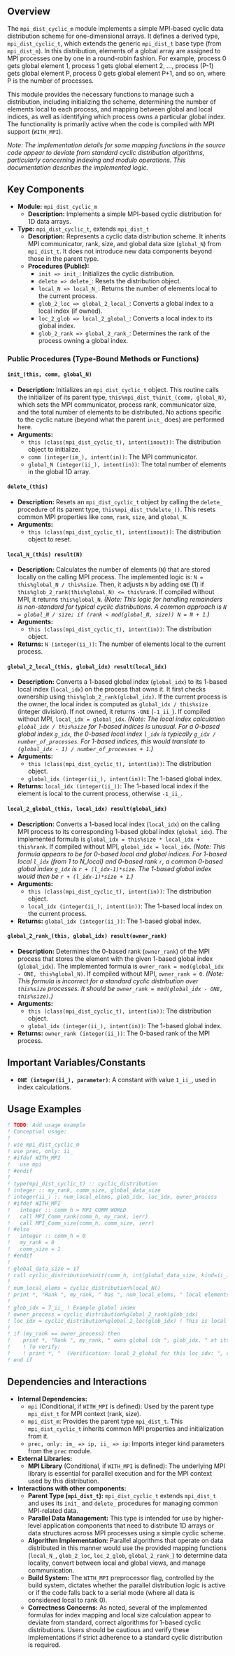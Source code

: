 ## Overview

The `mpi_dist_cyclic_m` module implements a simple MPI-based cyclic data distribution scheme for one-dimensional arrays. It defines a derived type, `mpi_dist_cyclic_t`, which extends the generic `mpi_dist_t` base type (from `mpi_dist_m`). In this distribution, elements of a global array are assigned to MPI processes one by one in a round-robin fashion. For example, process 0 gets global element 1, process 1 gets global element 2, ..., process (P-1) gets global element P, process 0 gets global element P+1, and so on, where P is the number of processes.

This module provides the necessary functions to manage such a distribution, including initializing the scheme, determining the number of elements local to each process, and mapping between global and local indices, as well as identifying which process owns a particular global index. The functionality is primarily active when the code is compiled with MPI support (`WITH_MPI`).

*Note: The implementation details for some mapping functions in the source code appear to deviate from standard cyclic distribution algorithms, particularly concerning indexing and modulo operations. This documentation describes the implemented logic.*

## Key Components

- **Module:** `mpi_dist_cyclic_m`
    - **Description:** Implements a simple MPI-based cyclic distribution for 1D data arrays.
- **Type:** `mpi_dist_cyclic_t`, extends `mpi_dist_t`
    - **Description:** Represents a cyclic data distribution scheme. It inherits MPI communicator, rank, size, and global data size (`global_N`) from `mpi_dist_t`. It does not introduce new data components beyond those in the parent type.
    - **Procedures (Public):**
        - `init => init_`: Initializes the cyclic distribution.
        - `delete => delete_`: Resets the distribution object.
        - `local_N => local_N_`: Returns the number of elements local to the current process.
        - `glob_2_loc => global_2_local_`: Converts a global index to a local index (if owned).
        - `loc_2_glob => local_2_global_`: Converts a local index to its global index.
        - `glob_2_rank => global_2_rank_`: Determines the rank of the process owning a global index.

### Public Procedures (Type-Bound Methods or Functions)

#### `init_(this, comm, global_N)`
- **Description:** Initializes an `mpi_dist_cyclic_t` object. This routine calls the initializer of its parent type, `this%mpi_dist_t%init_(comm, global_N)`, which sets the MPI communicator, process rank, communicator size, and the total number of elements to be distributed. No actions specific to the cyclic nature (beyond what the parent `init_` does) are performed here.
- **Arguments:**
    - `this (class(mpi_dist_cyclic_t), intent(inout))`: The distribution object to initialize.
    - `comm (integer(im_), intent(in))`: The MPI communicator.
    - `global_N (integer(ii_), intent(in))`: The total number of elements in the global 1D array.

#### `delete_(this)`
- **Description:** Resets an `mpi_dist_cyclic_t` object by calling the `delete_` procedure of its parent type, `this%mpi_dist_t%delete_()`. This resets common MPI properties like `comm`, `rank`, `size`, and `global_N`.
- **Arguments:**
    - `this (class(mpi_dist_cyclic_t), intent(inout))`: The distribution object to reset.

#### `local_N_(this) result(N)`
- **Description:** Calculates the number of elements (`N`) that are stored locally on the calling MPI process. The implemented logic is: `N = this%global_N / this%size`. Then, it adjusts `N` by adding `ONE` (1) if `this%glob_2_rank(this%global_N) <= this%rank`. If compiled without MPI, it returns `this%global_N`.
*(Note: This logic for handling remainders is non-standard for typical cyclic distributions. A common approach is `N = global_N / size; if (rank < mod(global_N, size)) N = N + 1`.)*
- **Arguments:**
    - `this (class(mpi_dist_cyclic_t), intent(in))`: The distribution object.
- **Returns:** `N (integer(ii_))`: The number of elements local to the current process.

#### `global_2_local_(this, global_idx) result(local_idx)`
- **Description:** Converts a 1-based global index (`global_idx`) to its 1-based local index (`local_idx`) on the process that owns it. It first checks ownership using `this%glob_2_rank(global_idx)`. If the current process is the owner, the local index is computed as `global_idx / this%size` (integer division). If not owned, it returns `-ONE` (`-1_ii_`). If compiled without MPI, `local_idx = global_idx`.
*(Note: The local index calculation `global_idx / this%size` for 1-based indices is unusual. For a 0-based global index `g_idx`, the 0-based local index `l_idx` is typically `g_idx / number_of_processes`. For 1-based indices, this would translate to `(global_idx - 1) / number_of_processes + 1`.)*
- **Arguments:**
    - `this (class(mpi_dist_cyclic_t), intent(in))`: The distribution object.
    - `global_idx (integer(ii_), intent(in))`: The 1-based global index.
- **Returns:** `local_idx (integer(ii_))`: The 1-based local index if the element is local to the current process, otherwise `-1_ii_`.

#### `local_2_global_(this, local_idx) result(global_idx)`
- **Description:** Converts a 1-based local index (`local_idx`) on the calling MPI process to its corresponding 1-based global index (`global_idx`). The implemented formula is `global_idx = this%size * local_idx + this%rank`. If compiled without MPI, `global_idx = local_idx`.
*(Note: This formula appears to be for 0-based local and global indices. For 1-based local `l_idx` (from 1 to N_local) and 0-based rank `r`, a common 0-based global index `g_idx` is `r + (l_idx-1)*size`. The 1-based global index would then be `r + (l_idx-1)*size + 1`.)*
- **Arguments:**
    - `this (class(mpi_dist_cyclic_t), intent(in))`: The distribution object.
    - `local_idx (integer(ii_), intent(in))`: The 1-based local index on the current process.
- **Returns:** `global_idx (integer(ii_))`: The 1-based global index.

#### `global_2_rank_(this, global_idx) result(owner_rank)`
- **Description:** Determines the 0-based rank (`owner_rank`) of the MPI process that stores the element with the given 1-based global index (`global_idx`). The implemented formula is `owner_rank = mod(global_idx - ONE, this%global_N)`. If compiled without MPI, `owner_rank = 0`.
*(Note: This formula is incorrect for a standard cyclic distribution over `this%size` processes. It should be `owner_rank = mod(global_idx - ONE, this%size)`.)*
- **Arguments:**
    - `this (class(mpi_dist_cyclic_t), intent(in))`: The distribution object.
    - `global_idx (integer(ii_), intent(in))`: The 1-based global index.
- **Returns:** `owner_rank (integer(ii_))`: The 0-based rank of the MPI process.

## Important Variables/Constants
- **`ONE (integer(ii_), parameter)`**: A constant with value `1_ii_`, used in index calculations.

## Usage Examples
```fortran
! TODO: Add usage example
! Conceptual usage:
!
! use mpi_dist_cyclic_m
! use prec, only: ii_
! #ifdef WITH_MPI
!   use mpi
! #endif
!
! type(mpi_dist_cyclic_t) :: cyclic_distribution
! integer :: my_rank, comm_size, global_data_size
! integer(ii_) :: num_local_elems, glob_idx, loc_idx, owner_process
! #ifdef WITH_MPI
!   integer :: comm_h = MPI_COMM_WORLD
!   call MPI_Comm_rank(comm_h, my_rank, ierr)
!   call MPI_Comm_size(comm_h, comm_size, ierr)
! #else
!   integer :: comm_h = 0
!   my_rank = 0
!   comm_size = 1
! #endif
!
! global_data_size = 17
! call cyclic_distribution%init(comm_h, int(global_data_size, kind=ii_))
!
! num_local_elems = cyclic_distribution%local_N()
! print *, "Rank ", my_rank, " has ", num_local_elems, " local elements (cyclic)."
!
! glob_idx = 7_ii_ ! Example global index
! owner_process = cyclic_distribution%global_2_rank(glob_idx)
! loc_idx = cyclic_distribution%global_2_loc(glob_idx) ! This is local index on 'owner_process'
!
! if (my_rank == owner_process) then
!    print *, "Rank ", my_rank, " owns global idx ", glob_idx, " at its local idx ", loc_idx
!    ! To verify:
!    ! print *, "  (Verification: local_2_global for this loc_idx: ", cyclic_distribution%local_2_global(loc_idx), ")"
! end if
```

## Dependencies and Interactions

- **Internal Dependencies:**
    - `mpi` (Conditional, if `WITH_MPI` is defined): Used by the parent type `mpi_dist_t` for MPI context (rank, size).
    - `mpi_dist_m`: Provides the parent type `mpi_dist_t`. This `mpi_dist_cyclic_t` inherits common MPI properties and initialization from it.
    - `prec, only: im_ => ip, ii_ => ip`: Imports integer kind parameters from the `prec` module.
- **External Libraries:**
    - **MPI Library** (Conditional, if `WITH_MPI` is defined): The underlying MPI library is essential for parallel execution and for the MPI context used by this distribution.
- **Interactions with other components:**
    - **Parent Type (`mpi_dist_t`):** `mpi_dist_cyclic_t` extends `mpi_dist_t` and uses its `init_` and `delete_` procedures for managing common MPI-related data.
    - **Parallel Data Management:** This type is intended for use by higher-level application components that need to distribute 1D arrays or data structures across MPI processes using a simple cyclic scheme.
    - **Algorithm Implementation:** Parallel algorithms that operate on data distributed in this manner would use the provided mapping functions (`local_N_`, `glob_2_loc`, `loc_2_glob`, `global_2_rank_`) to determine data locality, convert between local and global views, and manage communication.
    - **Build System:** The `WITH_MPI` preprocessor flag, controlled by the build system, dictates whether the parallel distribution logic is active or if the code falls back to a serial mode (where all data is considered local to rank 0).
    - **Correctness Concerns:** As noted, several of the implemented formulas for index mapping and local size calculation appear to deviate from standard, correct algorithms for 1-based cyclic distributions. Users should be cautious and verify these implementations if strict adherence to a standard cyclic distribution is required.

